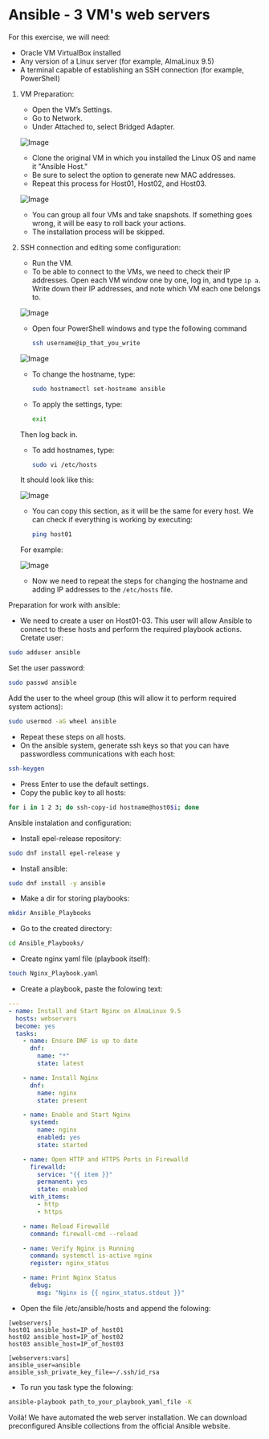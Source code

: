 # Ansible - 3 VM's web servers
For this exercise, we will need:

- Oracle VM VirtualBox installed
- Any version of a Linux server (for example, AlmaLinux 9.5)
- A terminal capable of establishing an SSH connection (for example, PowerShell)

1. VM Preparation:
    - Open the VM’s Settings.
    - Go to Network.
    - Under Attached to, select Bridged Adapter.

    ![Image](https://github.com/user-attachments/assets/59365b7b-fb16-48c7-bcad-865a05a1b0eb)
 
    - Clone the original VM in which you installed the Linux OS and name it "Ansible Host."
    - Be sure to select the option to generate new MAC addresses.
    - Repeat this process for Host01, Host02, and Host03.

    ![Image](https://github.com/user-attachments/assets/f4c54ee4-1927-47ae-9558-334c47e512f6)

    - You can group all four VMs and take snapshots. If something goes wrong, it will be easy to roll back your actions.
    - The installation process will be skipped.
  
2. SSH connection and editing some configuration:
    - Run the VM.
    - To be able to connect to the VMs, we need to check their IP addresses. Open each VM window one by one, log in, and type `ip a`. Write down their IP addresses, and note which VM each one belongs to. 
    
    ![Image](https://github.com/user-attachments/assets/87d11c4f-a82e-4aeb-b91e-ff5a6f3abc45)
    
    - Open four PowerShell windows and type the following command
    
        ```bash
        ssh username@ip_that_you_write
        ```
    
    ![Image](https://github.com/user-attachments/assets/6b728742-bbda-413f-a385-3ef3834629fa)
    
    - To change the hostname, type:
        ```bash
        sudo hostnamectl set-hostname ansible
        ```
    - To apply the settings, type:
         ```bash
        exit
        ```
    Then log back in.
    - To add hostnames, type:
         ```bash
        sudo vi /etc/hosts
        ```
    It should look like this:
    
   ![Image](https://github.com/user-attachments/assets/9b9b653b-0350-43ed-96cb-e1201d1e8e3b)
    
    - You can copy this section, as it will be the same for every host. We can check if everything is working by executing:
        ```bash
        ping host01
        ```
    For example:
    
    ![Image](https://github.com/user-attachments/assets/25f0dba6-c47f-47b4-94f8-4e11b1ac5769)
    
    - Now we need to repeat the steps for changing the hostname and adding IP addresses to the `/etc/hosts` file.
 
Preparation for work with ansible:

- We need to create a user on Host01-03. This user will allow Ansible to connect to these hosts and perform the required playbook actions.
Cretate user:
 ```bash
sudo adduser ansible
```
Set the user password: 
```bash
sudo passwd ansible
```
Add the user to the wheel group (this will allow it to perform required system actions):
 ```bash
 sudo usermod -aG wheel ansible
``` 
- Repeat these steps on all hosts.
- On the ansible system, generate ssh keys so that you can have passwordless communications with each host:
```bash
ssh-keygen
```
- Press Enter to use the default settings.
- Copy the public key to all hosts:
```bash
for i in 1 2 3; do ssh-copy-id hostname@host0$i; done
```

Ansible instalation and configuration:

- Install epel-release repository:
```bash
sudo dnf install epel-release y
```
- Install ansible:
```bash
sudo dnf install -y ansible
```
- Make a dir for storing playbooks:
```bash
mkdir Ansible_Playbooks
```
- Go to the created directory:
```bash
cd Ansible_Playbooks/
```
- Create nginx yaml file (playbook itself):
 ```bash
touch Nginx_Playbook.yaml
```
- Create a playbook, paste the folowing text:
```yaml
---
- name: Install and Start Nginx on AlmaLinux 9.5
  hosts: webservers
  become: yes
  tasks:
    - name: Ensure DNF is up to date
      dnf:
        name: "*"
        state: latest

    - name: Install Nginx
      dnf:
        name: nginx
        state: present

    - name: Enable and Start Nginx
      systemd:
        name: nginx
        enabled: yes
        state: started

    - name: Open HTTP and HTTPS Ports in Firewalld
      firewalld:
        service: "{{ item }}"
        permanent: yes
        state: enabled
      with_items:
        - http
        - https

    - name: Reload Firewalld
      command: firewall-cmd --reload

    - name: Verify Nginx is Running
      command: systemctl is-active nginx
      register: nginx_status

    - name: Print Nginx Status
      debug:
        msg: "Nginx is {{ nginx_status.stdout }}"
```
- Open the file /etc/ansible/hosts and append the folowing:
```
[webservers]
host01 ansible_host=IP_of_host01
host02 ansible_host=IP_of_host02
host03 ansible_host=IP_of_host03

[webservers:vars]
ansible_user=ansible
ansible_ssh_private_key_file=~/.ssh/id_rsa

```
- To run you task type the folowing:
```bash
ansible-playbook path_to_your_playbook_yaml_file -K
```

Voilà! We have automated the web server installation. We can download preconfigured Ansible collections from the official Ansible website.
